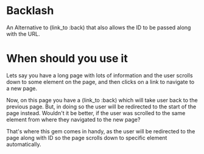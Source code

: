 # Backlash

An Alternative to (link_to :back) that also allows the ID to be passed along with the URL.

# When should you use it

Lets say you have a long page with lots of information and the user scrolls down to some element on the page, and then clicks on a link to navigate to a new page.

Now, on this page you have a (link_to :back) which will take user back to the previous page. But, in doing so the user will be redirected to the start of the page instead. Wouldn't it be better, if the user was scrolled to the same element from where they navigated to the new page?

That's where this gem comes in handy, as the user will be redirected to the page along with ID so the page scrolls down to specific element automatically.
